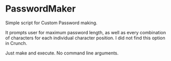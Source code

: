# PasswordMaker

Simple script for Custom Password making.

It prompts user for maximum password length, as well as every combination of characters for each individual character position. 
I did not find this option in Crunch.

Just make and execute. No command line arguments.
